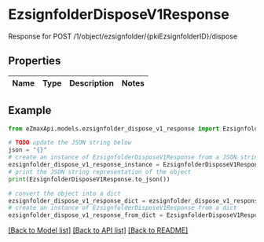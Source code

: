 # EzsignfolderDisposeV1Response

Response for POST /1/object/ezsignfolder/{pkiEzsignfolderID}/dispose

## Properties

Name | Type | Description | Notes
------------ | ------------- | ------------- | -------------

## Example

```python
from eZmaxApi.models.ezsignfolder_dispose_v1_response import EzsignfolderDisposeV1Response

# TODO update the JSON string below
json = "{}"
# create an instance of EzsignfolderDisposeV1Response from a JSON string
ezsignfolder_dispose_v1_response_instance = EzsignfolderDisposeV1Response.from_json(json)
# print the JSON string representation of the object
print(EzsignfolderDisposeV1Response.to_json())

# convert the object into a dict
ezsignfolder_dispose_v1_response_dict = ezsignfolder_dispose_v1_response_instance.to_dict()
# create an instance of EzsignfolderDisposeV1Response from a dict
ezsignfolder_dispose_v1_response_from_dict = EzsignfolderDisposeV1Response.from_dict(ezsignfolder_dispose_v1_response_dict)
```
[[Back to Model list]](../README.md#documentation-for-models) [[Back to API list]](../README.md#documentation-for-api-endpoints) [[Back to README]](../README.md)


